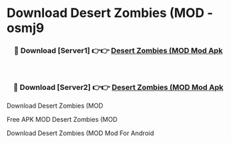 # Download Desert Zombies (MOD - osmj9



<div align="center">
<h3>🔴 Download [Server1] 👉👉 <a href="https://momento.my/?title=Desert_Zombies_(MOD">Desert Zombies (MOD Mod Apk</a></h3><br>

<h3>🔴 Download [Server2] 👉👉 <a href="https://momento.my/?title=Desert_Zombies_(MOD">Desert Zombies (MOD Mod Apk</a></h3>
</div>



Download Desert Zombies (MOD 

Free APK MOD Desert Zombies (MOD 

Download Desert Zombies (MOD Mod For Android
